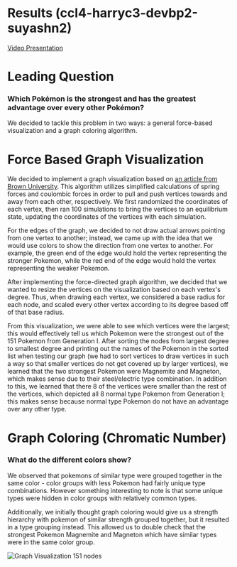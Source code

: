# **Results (ccl4-harryc3-devbp2-suyashn2)**
[Video Presentation](https://drive.google.com/file/d/1iBPyNMP98xR9fNH8aIo-YV-FwAk5o8rP/view?usp=sharing)
# **Leading Question**
### Which Pokémon is the strongest and has the greatest advantage over every other Pokémon?
We decided to tackle this problem in two ways: a general force-based visualization and a graph coloring algorithm.

# **Force Based Graph Visualization**
We decided to implement a graph visualization based on [an article from Brown University](https://cs.brown.edu/people/rtamassi/gdhandbook/chapters/force-directed.pdf). This algorithm utilizes simplified calculations of spring forces and coulombic forces in order to pull and push vertices towards and away from each other, respectively. We first randomized the coordinates of each vertex, then ran 100 simulations to bring the vertices to an equilibrium state, updating the coordinates of the vertices with each simulation.

For the edges of the graph, we decided to not draw actual arrows pointing from one vertex to another; instead, we came up with the idea that we would use colors to show the direction from one vertex to another. For example, the green end of the edge would hold the vertex representing the stronger Pokemon, while the red end of the edge would hold the vertex representing the weaker Pokemon.

After implementing the force-directed graph algorithm, we decided that we wanted to resize the vertices on the visualization based on each vertex's degree. Thus, when drawing each vertex, we considered a base radius for each node, and scaled every other vertex according to its degree based off of that base radius.

From this visualization, we were able to see which vertices were the largest; this would effectively tell us which Pokemon were the strongest out of the 151 Pokemon from Generation I. After sorting the nodes from largest degree to smallest degree and printing out the names of the Pokemon in the sorted list when testing our graph (we had to sort vertices to draw vertices in such a way so that smaller vertices do not get covered up by larger vertices), we learned that the two strongest Pokemon were Magnemite and Magneton, which makes sense due to their steel/electric type combination. In addition to this, we learned that there 8 of the vertices were smaller than the rest of the vertices, which depicted all 8 normal type Pokemon from Generation I; this makes sense because normal type Pokemon do not have an advantage over any other type.

# **Graph Coloring (Chromatic Number)**
### **What do the different colors show?**
We observed that pokemons of similar type were grouped together in the same color - color groups with less Pokemon had fairly unique type combinations. However something interesting to note is that some unique types were hidden in color groups with relatively common types.

Additionally, we initially thought graph coloring would give us a strength hierarchy with pokemon of similar strength grouped together, but it resulted in a type grouping instead. This allowed us to double check that the strongest Pokemon Magnemite and Magneton which have similar types were in the same color group.

![Graph Visualization 151 nodes](output_graph_151.png)
